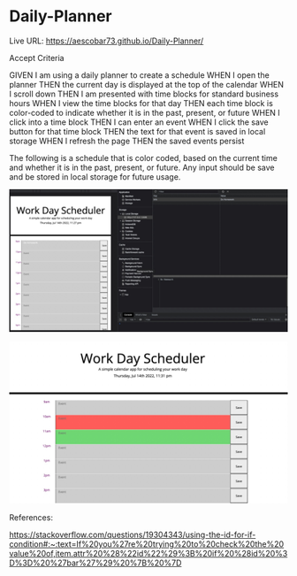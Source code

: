 # Daily-Planner

Live URL: https://aescobar73.github.io/Daily-Planner/


Accept Criteria

GIVEN I am using a daily planner to create a schedule
WHEN I open the planner
THEN the current day is displayed at the top of the calendar
WHEN I scroll down
THEN I am presented with time blocks for standard business hours
WHEN I view the time blocks for that day
THEN each time block is color-coded to indicate whether it is in the past, present, or future
WHEN I click into a time block
THEN I can enter an event
WHEN I click the save button for that time block
THEN the text for that event is saved in local storage
WHEN I refresh the page
THEN the saved events persist

The following is a schedule that is color coded, based on the current time and whether it is in the past, present, or future. Any input should be save and be stored in local storage for future usage.



![local storage](./assets/images/local%20storage.jpg)









![Past, Present, Future](./assets/images/PPF.jpg)





References:

https://stackoverflow.com/questions/19304343/using-the-id-for-if-condition#:~:text=If%20you%27re%20trying%20to%20check%20the%20value%20of,item.attr%20%28%22id%22%29%3B%20if%20%28id%20%3D%3D%20%27bar%27%29%20%7B%20%7D



